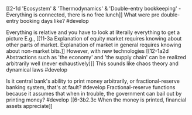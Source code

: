 [[2-1d 'Ecosystem' & 'Thermodynamics' & 'Double-entry bookkeeping' - Everything is connected, there is no free lunch]]
	What were pre double-entry booking days like? #develop 

Everything is relative and you have to look at literally everything to get a picture
	E.g., [[11-3a Explanation of equity market requires knowing about other parts of market. Explanation of market in general requires knowing about non-market bits.]]
		However, with new technologies [[12-1a2d Abstractions such as 'the economy' and 'the supply chain' can be realized arbitrarily well (never exhaustively)]]
			This sounds like chaos theory and dynamical laws #develop 

Is it central bank's ability to print money arbitrarily, or fractional-reserve banking system, that's at fault? #develop 
	Fractional-reserve functions because it assumes that when in trouble, the government can bail out by printing money? #develop 
		[[6-3b2.3c When the money is printed, financial assets appreciate]]

